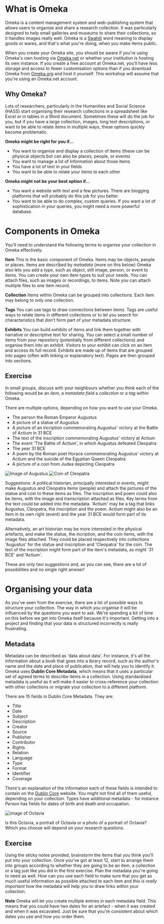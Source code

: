 # What is Omeka

Omeka is a content management system and web-publishing system that allows users to organise and share a research collection.
It was particularly designed to help small galleries and museums to share their collections, so it handles images really well.
Omeka is a [Swahili](http://swahili_english.enacademic.com/11461/omeka) word meaning to display goods or wares, and that's what you're doing, when you make items public.

When you create your Omeka site, you should be aware if you're using Omeka's own hosting via [Omeka.net](omeka.net) or whether your institution is hosting its own instance.
If you create a free account at Omeka.net, you'll have less storage and access to fewer customisation options than if you download
Omeka from [Omeka.org](omeka.org) and host it yourself. This workshop will assume that you're using an Omeka.net account.

## Why Omeka?
Lots of researchers, particularly in the Humanities and Social Science (HASS) start organising their research collections in a 
spreadsheet like Excel or in tables in a Word document. Sometimes these will do the job for you, but if you have a large collection,
images, long text descriptions, or want to be able to relate items in multiple ways, these options quickly become problematic. 

**Omeka might be right for you if...**
* You want to organise and display a collection of items (these can be physical objects but can also be places, people, or events)
* You want to manage a lot of information about those items
* You have a lot of text in your fields
* You want to be able to relate your items to each other


**Omeka might not be your best option if...**
* You want a website with text and a few pictures. There are blogging platforms that will probably do this job for you better.
* You want to be able to do complex, custom queries. If you want a lot of sophistication in your queries, you might need a more powerful database.

# Components in Omeka
You'll need to understand the following terms to organise your collection in Omeka effectively.

**Item** This is the basic component of Omeka. Items may be objects, people or places. Items are described by *metadata* (more on this below) 
Omeka also lets you add a *type*, such as object, still image, person, or event to items. You can create your own item types to suit your needs.
You can attach files, such as images or recordings, to items. Note you can attach multiple files to one item record.

**Collection** Items within Omeka can be grouped into collections. Each item may belong to only one collection.

**Tags** You can use tags to draw connections between items. Tags are useful ways to relate items in different collections or to let you search for characteristics that don't form part of your metadata structure.

**Exhibits** You can build *exhibits* of items and link them together with narrative or descriptive text for sharing.
You can select a small number of items from your repository (potentially from different collections) and organise them into an exhibit.
Visitors to your exhibit can click on an item and access its full record. Exhibits are made up of items that are grouped into pages (often with linking or explanatory text). Pages are then grouped into sections.

## Exercise
In small groups, discuss with your neighbours whether you think each of the following would be an *item*, a *metadata field* a *collection* or a *tag* within Omeka.

There are multiple options, depending on how you want to use your Omeka. 

* The person the Roman Emperor Augustus
* A picture of a statue of Augustus
* A picture of an incription commemorating Augustus' victory at the Battle of Actium in 31 BCE
* The text of the inscription commemorating Augustus' victory at Actium
* The event 'The Battle of Actium', in which Augustus defeated Cleopatra
* The year 31 BCE
* A poem by the Roman poet Horace commemorating Augustus' victory at Actium and the suicide of the Egyptian Queen Cleopatra
* A picture of a coin from Judea depicting Cleopatra
 
![Image of Augustus](https://upload.wikimedia.org/wikipedia/commons/thumb/e/eb/Statue-Augustus.jpg/320px-Statue-Augustus.jpg) ![Coin of Cleopatra](https://upload.wikimedia.org/wikipedia/commons/thumb/1/1e/Cleopatra_VII_tetradrachm_Ascalon_mint.jpg/250px-Cleopatra_VII_tetradrachm_Ascalon_mint.jpg)

Suggestions: A political historian, principally interested in events, might make Augustus and Cleopatra items (people) and attach the pictures of the statue and coin to these items as files.
The inscription and poem could also be items, with the image and transcription attached as files. Key terms from the text could be added into the metadata.
'Actium' may be a tag that links Augustus, Cleopatra, the inscription and the poem. Actium might also be an item in its own right (event) and the year 31 BCE would form part of its metadata.

Alternatively, an art historian may be more interested in the physical artefacts, and make the statue, the incription, and the coin items, with the image files attached.
They could be placed respectively into collections 'Augustus' for the statue and inscription and 'Cleopatra' for the coin.
The text of the inscription might form part of the item's metadata, as might '31 BCE' and 'Actium'.    

These are only two suggestions and, as you can see, there are a lot of possibilities and no single right anwser!

# Organising your data

As you've seen from the exercise, there are a lot of possible ways to structure your collection. The way in which you organise it will be influenced by the questions you want to ask. We're spending a bit of time on this before we get into Omeka itself because it's important. Getting into a project and finding that your data is structured incorrectly is really frustrating.

## Metadata

Metadata can be described as 'data about data'. For instance, it's all the information about a book that goes into a lbrary record, such as the author's name and the date and place of publication, that will help you to identify it. Omeka uses **Dublin Core Metadata**, which means that it uses a particular set of agreed terms to describe items in a collection. Using standardised metadata is useful as it will make it easier to cross-reference your collection with other collections or migrate your collection to a different platform.

There are 15 fields in Dublin Core Metadata. They are:
* Title
* Date
* Subject
* Description
* Creator
* Source
* Publisher
* Contributor
* Rights
* Relation
* Language
* Type
* Format
* Identifier
* Coverage

There's an explanation of the information each of these fields is intended to contain on the [Dublin Core](http://dublincore.org/documents/dces) website. You might not find all of them useful, depending on your collection. Types have additional metadata - for instance *Person* has fields for dates of birth and death and occupation.

![image of Octavia](http://upload.wikimedia.org/wikipedia/commons/thumb/7/71/8106_-_Roma_-_Ara_Pacis_-_Ottavia_Minore_-_Foto_Giovanni_Dall%27Orto_-_30-Mar-2008.jpg/308px-8106_-_Roma_-_Ara_Pacis_-_Ottavia_Minore_-_Foto_Giovanni_Dall%27Orto_-_30-Mar-2008.jpg)

Is this Octavia, a portrait of Octavia or a photo of a portrait of Octavia? Which you choose will depend on your research questions.

## Exercise
Using the sticky notes provided, brainstorm the items that you think you'll put into your collection. Once you've got at least 12, start to arrange them into groups according to whether they are going to be an item, a collection or a tag just like you did in the first exercise. Plan the metadata you're going to need as well. How can you use each field to make sure that you get as much useful information as possible attached to each item and *this is really important* how the metadata will help you to draw links within your collection. 

**Note** Omeka will let you create multiple entries in each metadata field. This means that you could have two dates for an artefact - when it was created and when it was excavated. Just be sure that you're consistent about which dates you use and how you order them.
